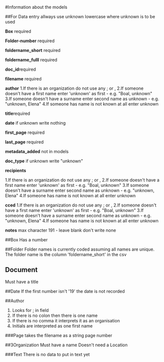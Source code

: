 #Information about the models

##For Data entry
allways use unknown lowercase where unknown is to be used


**Box** required

**Folder-number** required

**foldername_short** required

**foldername_fulll** required

**doc_id**required

**filename** required

**author**
1.If there is an organization do not use any ; or , 
2.If someone doesn't have a first name enter 'unknown' as first - e.g. "Boal, unknown"
3.If someone doesn't have a surname enter second name as unknown - e.g. "unknown, Elena"
4.If someone has name is not known at all enter unknown 

**title**required

**date** if unknown write nothing

**first_page** required

**last_page** required

**metadata_added** not in models

**doc_type** if unknown write "unknown"

**recipients** 

1.If there is an organization do not use any ; or , 
2.If someone doesn't have a first name enter 'unknown' as first - e.g. "Boal, unknown"
3.If someone doesn't have a surname enter second name as unknown - e.g. "unknown, Elena"
4.If someone has name is not known at all enter unknown 

**cced**
1.If there is an organization do not use any ; or , 
2.If someone doesn't have a first name enter 'unknown' as first - e.g. "Boal, unknown"
3.If someone doesn't have a surname enter second name as unknown - e.g. "unknown, Elena"
4.If someone has name is not known at all enter unknown 

**notes** max character 191 - leave blank don't write none

##Box
Has a number 


##Folder
Folder names is currently coded assuming all names are unique. The folder name is the column 
'foldername_short' in the csv


## Document
Must have a title


##Date
If the first number isn't '19' the date is not recorded


##Author
1. Looks for ; in field 
2. If there is no colon then there is one name 
3. If there is no comma it interprets it as an organisation
4. Initials are interpreted as one first name



###Page
takes the filename as a string
page number


##3Organization 
Must have a name
Doesn't need a Location

###Text
There is no data to put in text yet